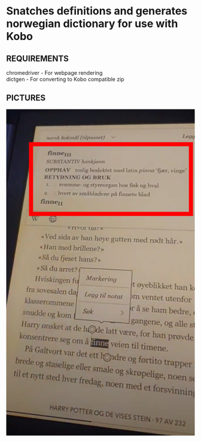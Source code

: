 # Snatches definitions and generates norwegian dictionary for use with Kobo

## REQUIREMENTS
chromedriver - For webpage rendering \
dictgen - For converting to Kobo compatible zip

## PICTURES
![alt text](ordbok.png "Picture of dictionary working on the Kobo Libra 2")
